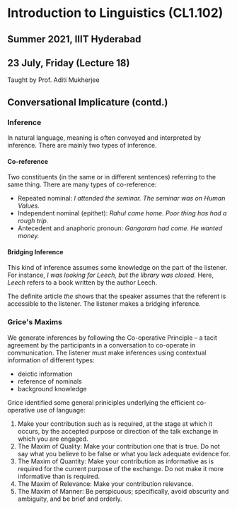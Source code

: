 # Introduction to Linguistics (CL1.102)
## Summer 2021, IIIT Hyderabad
## 23 July, Friday (Lecture 18)

Taught by Prof. Aditi Mukherjee

## Conversational Implicature (contd.)
### Inference
In natural language, meaning is often conveyed and interpreted by inference. There are mainly two types of inference.

#### Co-reference
Two constituents (in the same or in different sentences) referring to the same thing. There are many types of co-reference:

* Repeated nominal: _I attended the seminar. The seminar was on Human Values._
* Independent nominal (epithet): _Rahul came home. Poor thing has had a rough trip._
* Antecedent and anaphoric pronoun: _Gangaram had come. He wanted money._

#### Bridging Inference
This kind of inference assumes some knowledge on the part of the listener. For instance, _I was looking for Leech, but the library was closed._ Here, _Leech_ refers to a book written by the author Leech.  

The definite article _the_ shows that the speaker assumes that the referent is accessible to the listener. The listener makes a bridging inference.

### Grice's Maxims
We generate inferences by following the Co-operative Principle – a tacit agreement by the participants in a conversation to co-operate in communication. The listener must make inferences using contextual information of different types:

* deictic information
* reference of nominals
* background knowledge

Grice identified some general priniciples underlying the efficient co-operative use of language:  
1. Make your contribution such as is required, at the stage at which it occurs, by the accepted purpose or direction of the talk exchange in which you are engaged.
2. The Maxim of Quality: Make your contribution one that is true. Do not say what you believe to be false or what you lack adequate evidence for.
3. The Maxim of Quantity: Make your contribution as informative as is required for the current purpose of the exchange. Do not make it more informative than is required.
4. The Maxim of Relevance: Make your contribution relevance.
5. The Maxim of Manner: Be perspicuous; specifically, avoid obscurity and ambiguity, and be brief and orderly.
